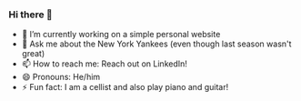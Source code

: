 ### Hi there 👋

- 🔭 I’m currently working on a simple personal website
- 💬 Ask me about the New York Yankees (even though last season wasn't great)
- 📫 How to reach me: Reach out on LinkedIn!
- 😄 Pronouns: He/him
- ⚡ Fun fact: I am a cellist and also play piano and guitar!
